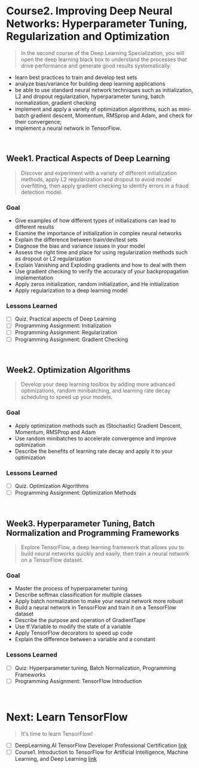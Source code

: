 # Course2. Improving Deep Neural Networks: Hyperparameter Tuning, Regularization and Optimization
> In the second course of the Deep Learning Specialization, you will open the deep learning black box to understand the processes that drive performance and generate good results systematically. 
* learn best practices to train and develop test sets  
* analyze bias/variance for building deep learning applications
* be able to use standard neural network techniques such as initialization, L2 and dropout regularization, hyperparameter tuning, batch normalization, gradient checking
* implement and apply a variety of optimization algorithms, such as mini-batch gradient descent, Momentum, RMSprop and Adam, and check for their convergence; 
* implement a neural network in TensorFlow.
<br>

## Week1. Practical Aspects of Deep Learning
> Discover and experiment with a variety of different initialization methods, apply L2 regularization and dropout to avoid model overfitting, then apply gradient checking to identify errors in a fraud detection model.
### Goal
* Give examples of how different types of initializations can lead to different results
* Examine the importance of initialization in complex neural networks
* Explain the difference between train/dev/test sets
* Diagnose the bias and variance issues in your model
* Assess the right time and place for using regularization methods such as dropout or L2 regularization
* Explain Vanishing and Exploding gradients and how to deal with them
* Use gradient checking to verify the accuracy of your backpropagation implementation
* Apply zeros initialization, random initialization, and He initialization
* Apply regularization to a deep learning model

### Lessons Learned
- [ ] Quiz. Practical aspects of Deep Learning
- [ ] Programming Assignment: Initialization
- [ ] Programming Assignment: Regularization
- [ ] Programming Assignment: Gradient Checking
<br>

## Week2. Optimization Algorithms
> Develop your deep learning toolbox by adding more advanced optimizations, random minibatching, and learning rate decay scheduling to speed up your models.
### Goal
* Apply optimization methods such as (Stochastic) Gradient Descent, Momentum, RMSProp and Adam
* Use random minibatches to accelerate convergence and improve optimization
* Describe the benefits of learning rate decay and apply it to your optimization

### Lessons Learned
- [ ] Quiz. Optimization Algorithms
- [ ] Programming Assignment: Optimization Methods

<br>

## Week3. Hyperparameter Tuning, Batch Normalization and Programming Frameworks
> Explore TensorFlow, a deep learning framework that allows you to build neural networks quickly and easily, then train a neural network on a TensorFlow dataset.

### Goal
* Master the process of hyperparameter tuning
* Describe softmax classification for multiple classes
* Apply batch normalization to make your neural network more robust
* Build a neural network in TensorFlow and train it on a TensorFlow dataset
* Describe the purpose and operation of GradientTape
* Use tf.Variable to modify the state of a variable
* Apply TensorFlow decorators to speed up code
* Explain the difference between a variable and a constant

### Lessons Learned
- [ ] Quiz: Hyperparameter tuning, Batch Normalization, Programming Frameworks
- [ ] Programming Assignment: TensorFlow Introduction

<br>

# Next: Learn TensorFlow
> It's time to learn TensorFlow!

- [ ] DeepLearning.AI TensorFlow Developer Professional Certification [link](https://www.coursera.org/professional-certificates/tensorflow-in-practice)
- [ ] Course1. Introduction to TensorFlow for Artificial Intelligence, Machine Learning, and Deep Learning [link](https://www.coursera.org/learn/introduction-tensorflow?specialization=tensorflow-in-practice)
